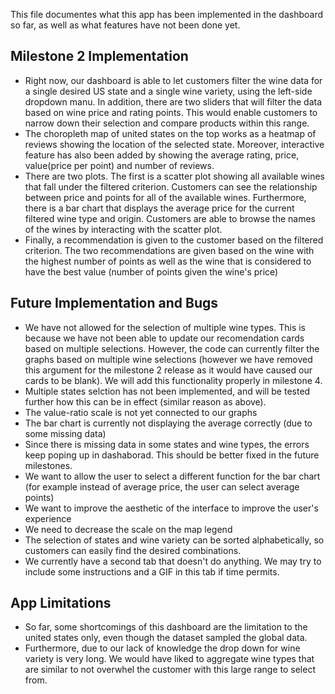This file documentes what this app has been implemented in the dashboard so far, as well as what features have not been done yet.

## Milestone 2 Implementation
- Right now, our dashboard is able to let customers filter the wine data for a single desired US state and a single wine variety, using the left-side dropdown manu. In addition, there are two sliders that will filter the data based on wine price and rating points. This would enable customers to narrow down their selection and compare products within this range.
- The choropleth map of united states on the top works as a heatmap of reviews showing the location of the selected state. Moreover, interactive feature has also been added by showing the average rating, price, value(price per point) and number of reviews.
- There are two plots. The first is a scatter plot showing all available wines that fall under the filtered criterion. Customers can see the relationship between price and points for all of the available wines. Furthermore, there is a bar chart that displays the average price for the current filtered wine type and origin. Customers are able to browse the names of the wines by interacting with the scatter plot. 
- Finally, a recommendation is given to the customer based on the filtered criterion. The two recommendations are given based on the wine with the highest number of points as well as the wine that is considered to have the best value (number of points given the wine's price)

## Future Implementation and Bugs
- We have not allowed for the selection of multiple wine types. This is because we have not been able to update our recomendation cards based on multiple selections. However, the code can currently filter the graphs based on multiple wine selections (however we have removed this argument for the milestone 2 release as it would have caused our cards to be blank). We will add this functionality properly in milestone 4.
- Multiple states selction has not been implemented, and will be tested further how this can be in effect (similar reason as above).
- The value-ratio scale is not yet connected to our graphs
- The bar chart is currently not displaying the average correctly (due to some missing data)
- Since there is missing data in some states and wine types, the errors keep poping up in dashaborad. This should be better fixed in the future milestones.
- We want to allow the user to select a different function for the bar chart (for example instead of average price, the user can select average points)
- We want to improve the aesthetic of the interface to improve the user's experience
- We need to decrease the scale on the map legend
- The selection of states and wine variety can be sorted alphabetically, so customers can easily find the desired combinations.
- We currently have a second tab that doesn't do anything. We may try to include some instructions and a GIF in this tab if time permits. 

## App Limitations
- So far, some shortcomings of this dashboard are the limitation to the united states only, even though the dataset sampled the global data.
- Furthermore, due to our lack of knowledge the drop down for wine variety is very long. We would have liked to aggregate wine types that are similar to not overwhel the customer with this large range to select from. 
